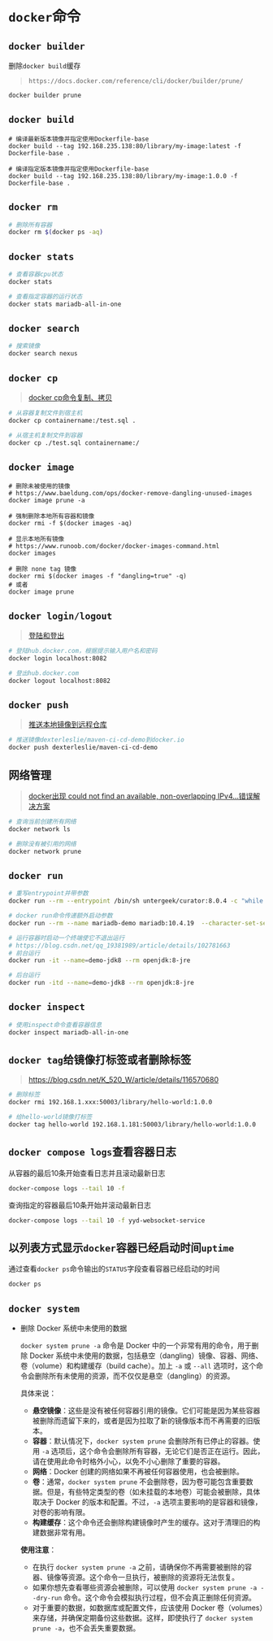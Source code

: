 # `docker`命令



## `docker builder`

删除`docker build`缓存

>`https://docs.docker.com/reference/cli/docker/builder/prune/`

```bash
docker builder prune
```



## `docker build`

```shell
# 编译最新版本镜像并指定使用Dockerfile-base
docker build --tag 192.168.235.138:80/library/my-image:latest -f Dockerfile-base .

# 编译指定版本镜像并指定使用Dockerfile-base
docker build --tag 192.168.235.138:80/library/my-image:1.0.0 -f Dockerfile-base .
```



## `docker rm`

```bash
# 删除所有容器
docker rm $(docker ps -aq)
```



## `docker stats`

```bash
# 查看容器cpu状态
docker stats

# 查看指定容器的运行状态
docker stats mariadb-all-in-one
```



## `docker search`

```bash
# 搜索镜像
docker search nexus
```



## `docker cp`

> [docker cp命令复制、拷贝](https://www.runoob.com/docker/docker-cp-command.html)

```bash
# 从容器复制文件到宿主机
docker cp containername:/test.sql .

# 从宿主机复制文件到容器
docker cp ./test.sql containername:/
```



## `docker image`

```shell
# 删除未被使用的镜像
# https://www.baeldung.com/ops/docker-remove-dangling-unused-images
docker image prune -a

# 强制删除本地所有容器和镜像
docker rmi -f $(docker images -aq)

# 显示本地所有镜像
# https://www.runoob.com/docker/docker-images-command.html
docker images

# 删除 none tag 镜像
docker rmi $(docker images -f "dangling=true" -q)
# 或者
docker image prune
```



## `docker login/logout`

> [登陆和登出](https://www.runoob.com/docker/docker-login-command.html)

```bash
# 登陆hub.docker.com，根据提示输入用户名和密码
docker login localhost:8082

# 登出hub.docker.com
docker logout localhost:8082
```



## `docker push`

> [推送本地镜像到远程仓库](https://www.runoob.com/docker/docker-push-command.html)

```bash
# 推送镜像dexterleslie/maven-ci-cd-demo到docker.io
docker push dexterleslie/maven-ci-cd-demo
```



## 网络管理

> [docker出现 could not find an available, non-overlapping IPv4...错误解决方案](https://blog.csdn.net/epitomizelu/article/details/124989596)

```bash
# 查询当前创建所有网络
docker network ls

# 删除没有被引用的网络
docker network prune
```



## `docker run`

```bash
# 重写entrypoint并带参数
docker run --rm --entrypoint /bin/sh untergeek/curator:8.0.4 -c "while true; do date; sleep 1; done;"

# docker run命令传递额外启动参数
docker run --rm --name mariadb-demo mariadb:10.4.19  --character-set-server=utf8mb4 --collation-server=utf8mb4_general_ci --skip-character-set-client-handshake

# 运行容器时启动一个终端使它不退出运行
# https://blog.csdn.net/qq_19381989/article/details/102781663
# 前台运行
docker run -it --name=demo-jdk8 --rm openjdk:8-jre

# 后台运行
docker run -itd --name=demo-jdk8 --rm openjdk:8-jre
```



## `docker inspect`

```bash
# 使用inspect命令查看容器信息
docker inspect mariadb-all-in-one
```



## `docker tag`给镜像打标签或者删除标签

> https://blog.csdn.net/K_520_W/article/details/116570680

```bash
# 删除标签
docker rmi 192.168.1.xxx:50003/library/hello-world:1.0.0

# 给hello-world镜像打标签
docker tag hello-world 192.168.1.181:50003/library/hello-world:1.0.0
```



## `docker compose logs`查看容器日志

从容器的最后10条开始查看日志并且滚动最新日志

```sh
docker-compose logs --tail 10 -f
```

查询指定的容器最后10条开始并滚动最新日志

```sh
docker-compose logs --tail 10 -f yyd-websocket-service
```



## 以列表方式显示`docker`容器已经启动时间`uptime`

通过查看`docker ps`命令输出的`STATUS`字段查看容器已经启动的时间

```sh
docker ps
```





## `docker system`

- 删除 Docker 系统中未使用的数据

  `docker system prune -a` 命令是 Docker 中的一个非常有用的命令，用于删除 Docker 系统中未使用的数据，包括悬空（dangling）镜像、容器、网络、卷（volume）和构建缓存（build cache）。加上 `-a` 或 `--all` 选项时，这个命令会删除所有未使用的资源，而不仅仅是悬空（dangling）的资源。

  具体来说：

  - **悬空镜像**：这些是没有被任何容器引用的镜像。它们可能是因为某些容器被删除而遗留下来的，或者是因为拉取了新的镜像版本而不再需要的旧版本。
  - **容器**：默认情况下，`docker system prune` 会删除所有已停止的容器。使用 `-a` 选项后，这个命令会删除所有容器，无论它们是否正在运行。因此，请在使用此命令时格外小心，以免不小心删除了重要的容器。
  - **网络**：Docker 创建的网络如果不再被任何容器使用，也会被删除。
  - **卷**：通常，`docker system prune` 不会删除卷，因为卷可能包含重要数据。但是，有些特定类型的卷（如未挂载的本地卷）可能会被删除，具体取决于 Docker 的版本和配置。不过，`-a` 选项主要影响的是容器和镜像，对卷的影响有限。
  - **构建缓存**：这个命令还会删除构建镜像时产生的缓存。这对于清理旧的构建数据非常有用。

  **使用注意**：

  - 在执行 `docker system prune -a` 之前，请确保你不再需要被删除的容器、镜像等资源。这个命令一旦执行，被删除的资源将无法恢复。
  - 如果你想先查看哪些资源会被删除，可以使用 `docker system prune -a --dry-run` 命令。这个命令会模拟执行过程，但不会真正删除任何资源。
  - 对于重要的数据，如数据库或配置文件，应该使用 Docker 卷（volumes）来存储，并确保定期备份这些数据。这样，即使执行了 `docker system prune -a`，也不会丢失重要数据。
